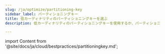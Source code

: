 ```yaml
---
slug: /ja/optimize/partitioning-key
sidebar_label: パーティショニングキー
title: 低カーディナリティのパーティショニングキーを選ぶ
description: 低カーディナリティのパーティショニングキーを使用するか、パーティショニングキーを使用しないテーブルにする。

---
```


import Content from '@site/docs/ja/cloud/bestpractices/partitioningkey.md';

<Content />
